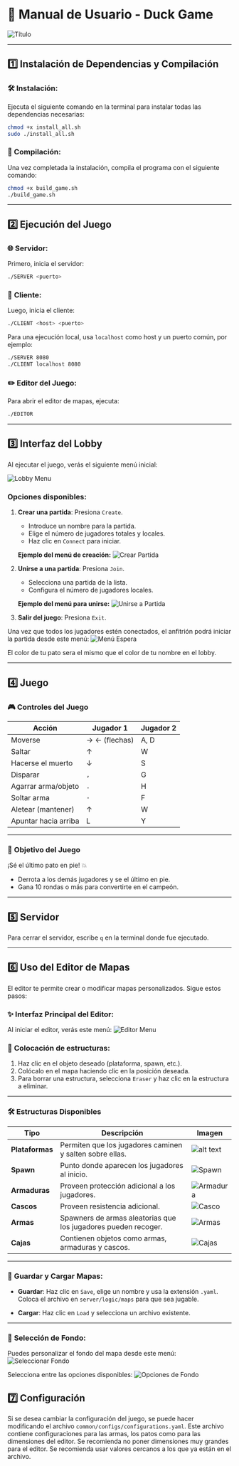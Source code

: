 
# 🦆 **Manual de Usuario - Duck Game**

![Título](client/ui/images/Main_logo.webp)

---

## **1️⃣ Instalación de Dependencias y Compilación**

### 🛠️ Instalación:
Ejecuta el siguiente comando en la terminal para instalar todas las dependencias necesarias:
```bash
chmod +x install_all.sh
sudo ./install_all.sh
```

### 🔨 Compilación:
Una vez completada la instalación, compila el programa con el siguiente comando:
```bash
chmod +x build_game.sh
./build_game.sh
```

---

## **2️⃣ Ejecución del Juego**

### 🌐 **Servidor:**
Primero, inicia el servidor:
```bash
./SERVER <puerto>
```

### 👥 **Cliente:**
Luego, inicia el cliente:
```bash
./CLIENT <host> <puerto>
```

Para una ejecución local, usa `localhost` como host y un puerto común, por ejemplo:
```bash
./SERVER 8080
./CLIENT localhost 8080
```

### ✏️ **Editor del Juego:**
Para abrir el editor de mapas, ejecuta:
```bash
./EDITOR
```

---

## **3️⃣ Interfaz del Lobby**

Al ejecutar el juego, verás el siguiente menú inicial:

![Lobby Menu](common/manual_images/menu.png)

### Opciones disponibles:
1. **Crear una partida**: Presiona `Create`.
   - Introduce un nombre para la partida.
   - Elige el número de jugadores totales y locales.
   - Haz clic en `Connect` para iniciar.

   **Ejemplo del menú de creación:**
   ![Crear Partida](common/manual_images/create.png)

2. **Unirse a una partida**: Presiona `Join`.
   - Selecciona una partida de la lista.
   - Configura el número de jugadores locales.

   **Ejemplo del menú para unirse:**
   ![Unirse a Partida](common/manual_images/join.png)

3. **Salir del juego**: Presiona `Exit`.

Una vez que todos los jugadores estén conectados, el anfitrión podrá iniciar la partida desde este menú:
![Menú Espera](common/manual_images/lobby.png)

El color de tu pato sera el mismo que el color de tu nombre en el lobby.

---

## **4️⃣ Juego**

### 🎮 **Controles del Juego**

| **Acción**                     | **Jugador 1**       | **Jugador 2**       |
|---------------------------------|---------------------|---------------------|
| Moverse                         | → ← (flechas)       | A, D                |
| Saltar                          | ↑                   | W                   |
| Hacerse el muerto               | ↓                   | S                   |
| Disparar                        | `,`                 | G                   |
| Agarrar arma/objeto             | `.`                 | H                   |
| Soltar arma                     | `-`                 | F                   |
| Aletear (mantener)              | ↑                   | W                   |
| Apuntar hacia arriba            | L                   | Y                   |

---

### 🎯 **Objetivo del Juego**

¡Sé el último pato en pie! 💥  
- Derrota a los demás jugadores y se el último en pie.  
- Gana 10 rondas o más para convertirte en el campeón.

---

## **5️⃣ Servidor**

Para cerrar el servidor, escribe `q` en la terminal donde fue ejecutado.

---

## **6️⃣ Uso del Editor de Mapas**

El editor te permite crear o modificar mapas personalizados. Sigue estos pasos:

### ✨ **Interfaz Principal del Editor:**
Al iniciar el editor, verás este menú:
![Editor Menu](common/manual_images/image-5.png)

### 🧱 **Colocación de estructuras:**
1. Haz clic en el objeto deseado (plataforma, spawn, etc.).
2. Colócalo en el mapa haciendo clic en la posición deseada.
3. Para borrar una estructura, selecciona `Eraser` y haz clic en la estructura a eliminar.

---

### 🛠️ **Estructuras Disponibles**

| **Tipo**          | **Descripción**                                                                                             | **Imagen**                                   |
|--------------------|-----------------------------------------------------------------------------------------------------------|---------------------------------------------|
| **Plataformas**    | Permiten que los jugadores caminen y salten sobre ellas.                                                  | ![alt text](common/manual_images/TILE.png)                             |
| **Spawn**          | Punto donde aparecen los jugadores al inicio.                                                             | ![Spawn](common/manual_images/spawn.png)  |
| **Armaduras**      | Proveen protección adicional a los jugadores.                                                             | ![Armadura](common/manual_images/chestplate.png) |
| **Cascos**         | Proveen resistencia adicional.                                                                            | ![Casco](common/manual_images/helmet.png)  |
| **Armas**          | Spawners de armas aleatorias que los jugadores pueden recoger.                                           | ![Armas](common/manual_images/weapon.png)  |
| **Cajas**          | Contienen objetos como armas, armaduras y cascos.                                                        | ![Cajas](common/manual_images/box.png) |

---

### 💾 **Guardar y Cargar Mapas:**

- **Guardar**: Haz clic en `Save`, elige un nombre y usa la extensión `.yaml`.
  Coloca el archivo en `server/logic/maps` para que sea jugable.

- **Cargar**: Haz clic en `Load` y selecciona un archivo existente.

---

### 🌄 **Selección de Fondo:**
Puedes personalizar el fondo del mapa desde este menú:
![Seleccionar Fondo](common/manual_images/forest.png)

Selecciona entre las opciones disponibles:
![Opciones de Fondo](common/manual_images/opciones.png)


##  **7️⃣ Configuración**

Si se desea cambiar la configuración del juego, se puede hacer modificando el archivo `common/configs/configurations.yaml`. Este archivo contiene configuraciones para las armas, los patos como para las dimensiones del editor. Se recomienda no poner dimensiones muy grandes para el editor. Se recomienda usar valores cercanos a los que ya están en el archivo.